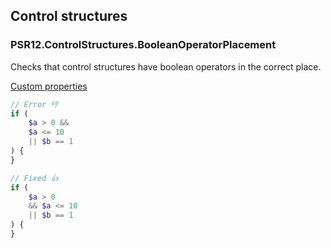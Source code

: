 ## Control structures

### PSR12.ControlStructures.BooleanOperatorPlacement

Checks that control structures have boolean operators in the correct place.

[Custom properties](https://github.com/squizlabs/PHP_CodeSniffer/wiki/Customisable-Sniff-Properties#psr12controlstructuresbooleanoperatorplacement)

```php
// Error 👎
if (
    $a > 0 &&
    $a <= 10
    || $b == 1
) {
}

// Fixed 👍
if (
    $a > 0
    && $a <= 10
    || $b == 1
) {
}
```
